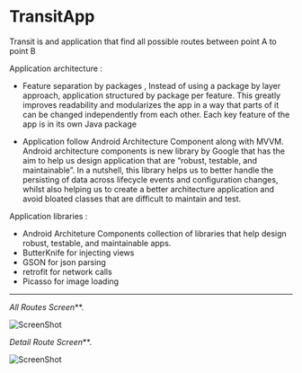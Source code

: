 # TransitApp

Transit is and application that find all possible routes between point A to point B 

Application architecture : 
* Feature separation by packages , 
Instead of using a package by layer approach, application structured by package per feature. This greatly improves readability and modularizes the app in a way that parts of it can be changed independently from each other. Each key feature of the app is in its own Java package

*  Application follow Android Architecture Component along with MVVM.
Android architecture components is new library by Google that has the aim to help us design application that are “robust, testable, and maintainable”. In a nutshell, this library helps us to better handle the persisting of data across lifecycle events and configuration changes, whilst also helping us to create a better architecture application and avoid bloated classes that are difficult to maintain and test.

Application libraries : 
* Android Architeture Components collection of libraries that help design robust, testable, and maintainable apps.
* ButterKnife for injecting views
* GSON for json parsing
* retrofit for network calls
* Picasso for image loading



***



_All Routes Screen_**. 


![ScreenShot](https://raw.github.com/MohamedElgendyGits/TransitApp/master/screenshots/Screenshot1.png)


_Detail Route Screen_**. 


![ScreenShot](https://raw.github.com/MohamedElgendyGits/TransitApp/master/screenshots/Screenshot2.png)


